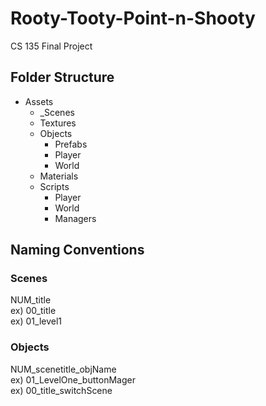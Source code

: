 # Rooty-Tooty-Point-n-Shooty
CS 135 Final Project

## Folder Structure

* Assets
  * _Scenes
  * Textures
  * Objects
    * Prefabs
    * Player
    * World
  * Materials
  * Scripts
    * Player
    * World
    * Managers


## Naming Conventions

### Scenes  
NUM_title  
ex) 00_title  
ex) 01_level1  

### Objects 
NUM_scenetitle_objName  
ex) 01_LevelOne_buttonMager  
ex) 00_title_switchScene    
